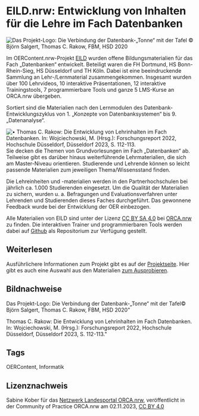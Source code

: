 # **EILD.nrw: E**ntwicklung von **I**nhalten für die **L**ehre im Fach **D**atenbanken
 
![](https://community.orca.nrw/file/file/download?guid=cd7586e7-cadb-4e57-b838-660e675bd999 "Das Projekt-Logo: Die Verbindung der Datenbank-„Tonne“ mit der Tafel​​ © Björn Salgert, Thomas C. Rakow, FBM, HSD 2020")
 
Im OERContent.nrw-Projekt [EILD](https://medien.hs-duesseldorf.de/forschung/forschungsprojekte/eild/Seiten/default.aspx)  wurden offene Bildungsmaterialien für das Fach „Datenbanken“  entwickelt. Beteiligt waren die FH Dortmund, HS Bonn-Rhein-Sieg, HS  Düsseldorf und TH Köln. Dabei ist eine beeindruckende Sammlung an  Lehr-/Lernmaterial zusammengekommen. Insgesamt wurden über 100  Lehrvideos, 10 interaktive Präsentationen, 12 interaktive  Trainingstools, 7 programmierbare Tools und ganze 5 LMS-Kurse an  ORCA.nrw übergeben.
 
Sortiert sind die Materialien nach den Lernmodulen des  Datenbank-Entwicklungszyklus von 1. „Konzepte von Datenbanksystemen“ bis  9. „Datenanalyse“.
 
![](https://community.orca.nrw/file/file/download?guid=cb301395-ecd6-4601-b91d-c912f06819da "•	Thomas C. Rakow: Die Entwicklung von Lehrinhalten im Fach Datenbanken. In: Wojciechowski, M. (Hrsg.): Forschungsreport 2022, Hochschule Düsseldorf, Düsseldorf 2023, S. 112-113.")Sie  decken die Themen von Grundvorlesungen im Fach „Datenbanken“ ab.  Teilweise gibt es darüber hinaus weiterführende Lehrmaterialien, die  sich am Master-Niveau orientieren. Studierende und Lehrende können so  leicht passende Materialien zum jeweiligen Thema/Wissensstand finden.
 
Die Lehreinheiten und -materialien werden in den Partnerhochschulen  bei jährlich ca. 1.000 Studierenden eingesetzt. Um die Qualität der  Materialien zu sichern, wurden u. a. Befragungen und  Evaluationsverfahren unter Lehrenden und Studierenden dieses Faches  durchgeführt.  Das gewonnene Feedback wurde bei der Entwicklung der OER  einbezogen.
 
Alle Materialien von EILD sind unter der Lizenz [CC BY SA 4.0](https://creativecommons.org/licenses/by-sa/4.0/deed.de) bei [ORCA.nrw](https://www.orca.nrw/) zu finden. Die interaktiven Trainer und programmierbaren Tools werden dabei auf [Github](https://github.com/orca-nrw) als Repositorium zur Verfügung gestellt.

## Weiterlesen
Ausführlichere Informationen zum Projekt gibt es auf der [Projektseite](https://medien.hs-duesseldorf.de/forschung/forschungsprojekte/eild/Seiten/default.aspx). Hier gibt es auch eine Auswahl aus den Materialien [zum Ausprobieren](https://medien.hs-duesseldorf.de/forschung/forschungsprojekte/eild/Seiten/ausprobieren.aspx).

## Bildnachweise
Das Projekt-Logo: Die Verbindung der Datenbank-„Tonne“ mit der Tafel​​ © Björn Salgert, Thomas C. Rakow, FBM, HSD 2020"

Thomas C. Rakow: Die Entwicklung von Lehrinhalten im Fach Datenbanken. In: Wojciechowski, M. (Hrsg.): Forschungsreport 2022, Hochschule Düsseldorf, Düsseldorf 2023, S. 112-113."

## Tags
OERContent, Informatik

## Lizenznachweis
Sabine Kober für das <a href="http://www.orca.nrw/ueber-uns/netzwerk" target="_blank">Netzwerk Landesportal ORCA.nrw</a>, veröffentlicht in der Community of Practice ORCA.nrw am 02.11.2023, <a href="https://creativecommons.org/licenses/by/4.0/" target="_blank">CC BY 4.0</a>